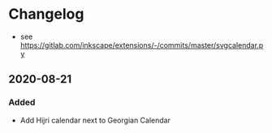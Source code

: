 # Changelog
- see https://gitlab.com/inkscape/extensions/-/commits/master/svgcalendar.py

## 2020-08-21
### Added
- Add Hijri calendar next to Georgian Calendar
